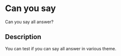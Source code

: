 # Can you say

Can you say all answer?

## Description

You can test if you can say all answer in various theme.  
